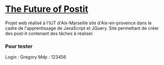 # [The Future of Postit](http://futureofpostit.alwaysdata.net/)
Projet web réalisé à l'IUT d'Aix-Marseille site d'Aix-en-provence dans le cadre de l'apprentissage de JavaScript et JQuery.
Site permettant de créer des post-it contenant des tâches à réaliser.

### Pour tester
Login : Gregory
Mdp : 123456 
